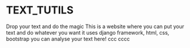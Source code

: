# TEXT_TUTILS
Drop your text and do the magic
This is a website where you can put your text and do whatever you want
it uses django framework, html, css, bootstrap
you can analyse your text here!
ccc
cccc
